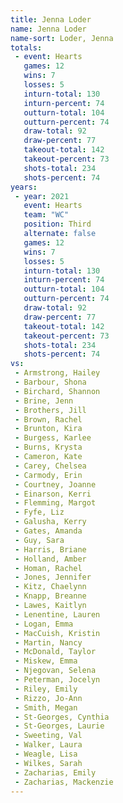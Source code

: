 ```yaml
---
title: Jenna Loder
name: Jenna Loder
name-sort: Loder, Jenna
totals:
 - event: Hearts
   games: 12
   wins: 7
   losses: 5
   inturn-total: 130
   inturn-percent: 74
   outturn-total: 104
   outturn-percent: 74
   draw-total: 92
   draw-percent: 77
   takeout-total: 142
   takeout-percent: 73
   shots-total: 234
   shots-percent: 74
years:
 - year: 2021
   event: Hearts
   team: "WC"
   position: Third
   alternate: false
   games: 12
   wins: 7
   losses: 5
   inturn-total: 130
   inturn-percent: 74
   outturn-total: 104
   outturn-percent: 74
   draw-total: 92
   draw-percent: 77
   takeout-total: 142
   takeout-percent: 73
   shots-total: 234
   shots-percent: 74
vs:
 - Armstrong, Hailey
 - Barbour, Shona
 - Birchard, Shannon
 - Brine, Jenn
 - Brothers, Jill
 - Brown, Rachel
 - Brunton, Kira
 - Burgess, Karlee
 - Burns, Krysta
 - Cameron, Kate
 - Carey, Chelsea
 - Carmody, Erin
 - Courtney, Joanne
 - Einarson, Kerri
 - Flemming, Margot
 - Fyfe, Liz
 - Galusha, Kerry
 - Gates, Amanda
 - Guy, Sara
 - Harris, Briane
 - Holland, Amber
 - Homan, Rachel
 - Jones, Jennifer
 - Kitz, Chaelynn
 - Knapp, Breanne
 - Lawes, Kaitlyn
 - Lenentine, Lauren
 - Logan, Emma
 - MacCuish, Kristin
 - Martin, Nancy
 - McDonald, Taylor
 - Miskew, Emma
 - Njegovan, Selena
 - Peterman, Jocelyn
 - Riley, Emily
 - Rizzo, Jo-Ann
 - Smith, Megan
 - St-Georges, Cynthia
 - St-Georges, Laurie
 - Sweeting, Val
 - Walker, Laura
 - Weagle, Lisa
 - Wilkes, Sarah
 - Zacharias, Emily
 - Zacharias, Mackenzie
---
```

